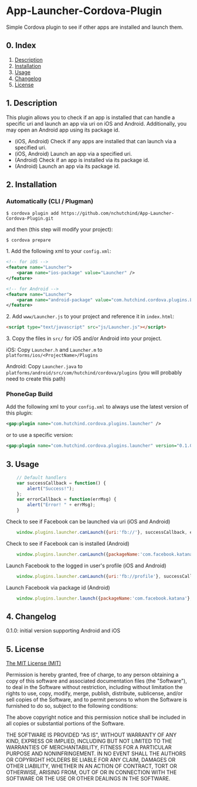 App-Launcher-Cordova-Plugin
===========================

Simple Cordova plugin to see if other apps are installed and launch them.

## 0. Index
1. [Description](#1-description)
2. [Installation](#2-installation)
3. [Usage](#3-usage)
4. [Changelog](#4-changelog)
5. [License](#5-license)

## 1. Description

This plugin allows you to check if an app is installed that can handle a specific uri and launch an app via uri on iOS and Android. Additionally, you may open an Android app using its package id.
* (iOS, Android) Check if any apps are installed that can launch via a specified uri.
* (iOS, Android) Launch an app via a specified uri.
* (Android) Check if an app is installed via its package id.
* (Android) Launch an app via its package id.

## 2. Installation

### Automatically (CLI / Plugman)

```
$ cordova plugin add https://github.com/nchutchind/App-Launcher-Cordova-Plugin.git
```
and then (this step will modify your project):
```
$ cordova prepare
```

1\. Add the following xml to your `config.xml`:
```xml
<!-- for iOS -->
<feature name="Launcher">
	<param name="ios-package" value="Launcher" />
</feature>
```
```xml
<!-- for Android -->
<feature name="Launcher">
	<param name="android-package" value="com.hutchind.cordova.plugins.Launcher" />
</feature>
```

2\. Add `www/Launcher.js` to your project and reference it in `index.html`:
```html
<script type="text/javascript" src="js/Launcher.js"></script>
```

3\. Copy the files in `src/` for iOS and/or Android into your project.

iOS: Copy `Launcher.h` and `Launcher.m` to `platforms/ios/<ProjectName>/Plugins`

Android: Copy `Launcher.java` to `platforms/android/src/com/hutchind/cordova/plugins` (you will probably need to create this path)

### PhoneGap Build

Add the following xml to your `config.xml` to always use the latest version of this plugin:
```xml
<gap:plugin name="com.hutchind.cordova.plugins.launcher" />
```
or to use a specific version:
```xml
<gap:plugin name="com.hutchind.cordova.plugins.launcher" version="0.1.0" />
```

## 3. Usage
```javascript
	// Default handlers
	var successCallback = function() {
		alert("Success!");
	};
	var errorCallback = function(errMsg) {
		alert("Error! " + errMsg);
	}
```

Check to see if Facebook can be launched via uri (iOS and Android)
```javascript
	window.plugins.launcher.canLaunch({uri:'fb://'}, successCallback, errorCallback);
```

Check to see if Facebook can is installed (Android)
```javascript
	window.plugins.launcher.canLaunch({packageName:'com.facebook.katana'}, successCallback, errorCallback);
```

Launch Facebook to the logged in user's profile (iOS and Android)
```javascript
	window.plugins.launcher.canLaunch({uri:'fb://profile'}, successCallback, errorCallback);
```

Launch Facebook via package id (Android)
```javascript
	window.plugins.launcher.launch({packageName:'com.facebook.katana'}, successCallback, errorCallback);
```

## 4. Changelog
0.1.0: initial version supporting Android and iOS

## 5. License

[The MIT License (MIT)](http://www.opensource.org/licenses/mit-license.html)

Permission is hereby granted, free of charge, to any person obtaining a copy
of this software and associated documentation files (the "Software"), to deal
in the Software without restriction, including without limitation the rights
to use, copy, modify, merge, publish, distribute, sublicense, and/or sell
copies of the Software, and to permit persons to whom the Software is
furnished to do so, subject to the following conditions:

The above copyright notice and this permission notice shall be included in
all copies or substantial portions of the Software.

THE SOFTWARE IS PROVIDED "AS IS", WITHOUT WARRANTY OF ANY KIND, EXPRESS OR
IMPLIED, INCLUDING BUT NOT LIMITED TO THE WARRANTIES OF MERCHANTABILITY,
FITNESS FOR A PARTICULAR PURPOSE AND NONINFRINGEMENT. IN NO EVENT SHALL THE
AUTHORS OR COPYRIGHT HOLDERS BE LIABLE FOR ANY CLAIM, DAMAGES OR OTHER
LIABILITY, WHETHER IN AN ACTION OF CONTRACT, TORT OR OTHERWISE, ARISING FROM,
OUT OF OR IN CONNECTION WITH THE SOFTWARE OR THE USE OR OTHER DEALINGS IN
THE SOFTWARE.
